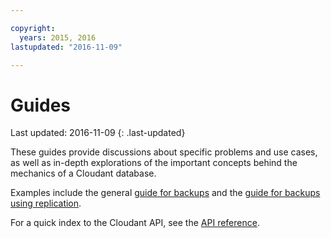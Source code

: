 ```yaml
---

copyright:
  years: 2015, 2016
lastupdated: "2016-11-09"

---
```


# Guides

Last updated: 2016-11-09
{: .last-updated}

These guides provide discussions about specific problems and use cases, as well as in-depth explorations of the important concepts behind the mechanics of a Cloudant database.

Examples include the general [guide for backups](backup-guide.html)
and the [guide for backups using replication](backup-guide-using-replication.html).

For a quick index to the Cloudant API, see the [API reference](../api/index.html).
